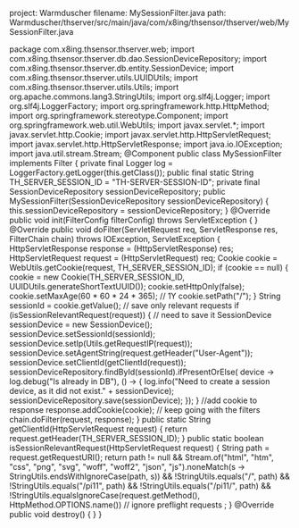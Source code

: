 project: Warmduscher
filename: MySessionFilter.java
path: Warmduscher/thserver/src/main/java/com/x8ing/thsensor/thserver/web/MySessionFilter.java

package com.x8ing.thsensor.thserver.web;
import com.x8ing.thsensor.thserver.db.dao.SessionDeviceRepository;
import com.x8ing.thsensor.thserver.db.entity.SessionDevice;
import com.x8ing.thsensor.thserver.utils.UUIDUtils;
import com.x8ing.thsensor.thserver.utils.Utils;
import org.apache.commons.lang3.StringUtils;
import org.slf4j.Logger;
import org.slf4j.LoggerFactory;
import org.springframework.http.HttpMethod;
import org.springframework.stereotype.Component;
import org.springframework.web.util.WebUtils;
import javax.servlet.*;
import javax.servlet.http.Cookie;
import javax.servlet.http.HttpServletRequest;
import javax.servlet.http.HttpServletResponse;
import java.io.IOException;
import java.util.stream.Stream;
@Component
public class MySessionFilter implements Filter {
    private final Logger log = LoggerFactory.getLogger(this.getClass());
    public final static String TH_SERVER_SESSION_ID = "TH-SERVER-SESSION-ID";
    private final SessionDeviceRepository sessionDeviceRepository;
    public MySessionFilter(SessionDeviceRepository sessionDeviceRepository) {
        this.sessionDeviceRepository = sessionDeviceRepository;
    }
    @Override
    public void init(FilterConfig filterConfig) throws ServletException {
    }
    @Override
    public void doFilter(ServletRequest req, ServletResponse res, FilterChain chain) throws IOException, ServletException {
        HttpServletResponse response = (HttpServletResponse) res;
        HttpServletRequest request = (HttpServletRequest) req;
        Cookie cookie = WebUtils.getCookie(request, TH_SERVER_SESSION_ID);
        if (cookie == null) {
            cookie = new Cookie(TH_SERVER_SESSION_ID, UUIDUtils.generateShortTextUUID());
            cookie.setHttpOnly(false);
            cookie.setMaxAge(60 * 60 * 24 * 365); // 1Y
            cookie.setPath("/");
        }
        String sessionId = cookie.getValue();
        // save only relevant requests
        if (isSessionRelevantRequest(request)) {
            // need to save it
            SessionDevice sessionDevice = new SessionDevice();
            sessionDevice.setSessionId(sessionId);
            sessionDevice.setIp(Utils.getRequestIP(request));
            sessionDevice.setAgentString(request.getHeader("User-Agent"));
            sessionDevice.setClientId(getClientId(request));
            sessionDeviceRepository.findById(sessionId).ifPresentOrElse(
                    device -> log.debug("Is already in DB"),
                    () -> {
                        log.info("Need to create a session device, as it did not exist." + sessionDevice);
                        sessionDeviceRepository.save(sessionDevice);
                    });
        }
        //add cookie to response
        response.addCookie(cookie);
        // keep going with the filters
        chain.doFilter(request, response);
    }
    public static String getClientId(HttpServletRequest request) {
        return request.getHeader(TH_SERVER_SESSION_ID);
    }
    public static boolean isSessionRelevantRequest(HttpServletRequest request) {
        String path = request.getRequestURI();
        return path != null
                && Stream.of("html", "htm", "css", "png", "svg", "woff", "woff2", "json", "js").noneMatch(s -> StringUtils.endsWithIgnoreCase(path, s))
                && !StringUtils.equals("/", path)
                && !StringUtils.equals("/pi11", path)
                && !StringUtils.equals("/pi11/", path)
                && !StringUtils.equalsIgnoreCase(request.getMethod(), HttpMethod.OPTIONS.name()) // ignore preflight requests
                ;
    }
    @Override
    public void destroy() {
    }
}